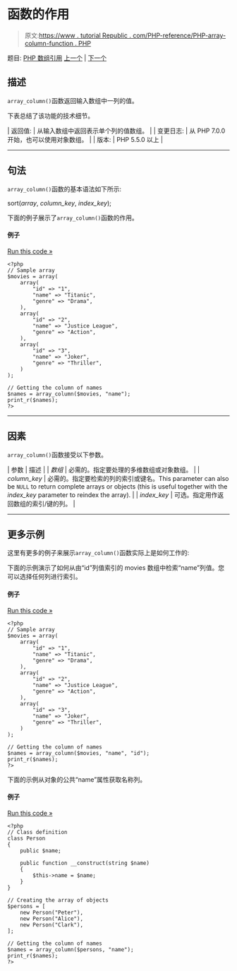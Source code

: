 # 函数的作用

> 原文:[https://www . tutorial Republic . com/PHP-reference/PHP-array-column-function . PHP](https://www.tutorialrepublic.com/php-reference/php-array-column-function.php)

题目: [PHP 数组引用](php-array-functions.php) [上一个](php-array-chunk-function.php) | [下一个](php-array-combine-function.php)

## 描述

`array_column()`函数返回输入数组中一列的值。

下表总结了该功能的技术细节。

| 返回值: | 从输入数组中返回表示单个列的值数组。 |
| 变更日志: | 从 PHP 7.0.0 开始，也可以使用对象数组。 |
| 版本: | PHP 5.5.0 以上 |

* * *

## 句法

`array_column()`函数的基本语法如下所示:

sort(*array*, *column_key*, *index_key*);

下面的例子展示了`array_column()`函数的作用。

#### 例子

[Run this code »](../codelab.php?topic=php&file=get-values-from-a-column-of-an-array "Run this code to view the output")

```
<?php
// Sample array
$movies = array(
    array(
        "id" => "1",
        "name" => "Titanic",
        "genre" => "Drama",
    ),
    array(
        "id" => "2",
        "name" => "Justice League",
        "genre" => "Action",
    ),
    array(
        "id" => "3",
        "name" => "Joker",
        "genre" => "Thriller",
    )
);

// Getting the column of names
$names = array_column($movies, "name");
print_r($names);
?>
```

* * *

## 因素

`array_column()`函数接受以下参数。

| 参数 | 描述 |
| *数组* | 必需的。指定要处理的多维数组或对象数组。 |
| *column_key* | 必需的。指定要检索的列的索引或键名。This parameter can also be `NULL` to return complete arrays or objects (this is useful together with the *index_key* parameter to reindex the array). |
| *index_key* | 可选。指定用作返回数组的索引/键的列。 |

* * *

## 更多示例

这里有更多的例子来展示`array_column()`函数实际上是如何工作的:

下面的示例演示了如何从由“id”列值索引的 movies 数组中检索“name”列值。您可以选择任何列进行索引。

#### 例子

[Run this code »](../codelab.php?topic=php&file=get-values-from-a-column-of-an-array-indexed-by-another-column "Run this code to view the output")

```
<?php
// Sample array
$movies = array(
    array(
        "id" => "1",
        "name" => "Titanic",
        "genre" => "Drama",
    ),
    array(
        "id" => "2",
        "name" => "Justice League",
        "genre" => "Action",
    ),
    array(
        "id" => "3",
        "name" => "Joker",
        "genre" => "Thriller",
    )
);

// Getting the column of names
$names = array_column($movies, "name", "id");
print_r($names);
?>
```

下面的示例从对象的公共“name”属性获取名称列。

#### 例子

[Run this code »](../codelab.php?topic=php&file=retrieve-a-column-of-values-from-an-array-of-objects "Run this code to view the output")

```
<?php
// Class definition
class Person
{
    public $name;

    public function __construct(string $name)
    {
        $this->name = $name;
    }
}

// Creating the array of objects
$persons = [
    new Person("Peter"),
    new Person("Alice"),
    new Person("Clark"),
];

// Getting the column of names
$names = array_column($persons, "name");
print_r($names);
?>
```